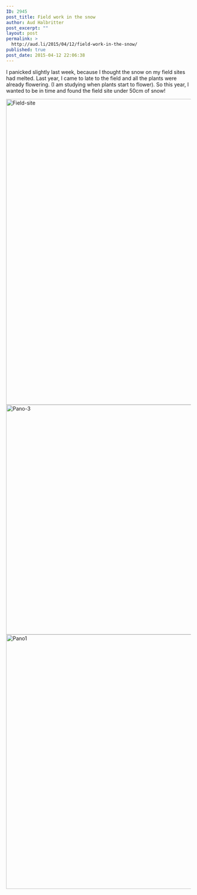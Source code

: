 ```yaml
---
ID: 2945
post_title: Field work in the snow
author: Aud Halbritter
post_excerpt: ""
layout: post
permalink: >
  http://aud.li/2015/04/12/field-work-in-the-snow/
published: true
post_date: 2015-04-12 22:06:38
---
```

I panicked slightly last week, because I thought the snow on my field sites had melted. Last year, I came to late to the field and all the plants were already flowering. (I am studying when plants start to flower). So this year, I wanted to be in time and found the field site under 50cm of snow!

<a href="http://aud.li/wp-content/uploads/2015/04/Field-site.jpg"><img class="alignnone size-full wp-image-2946" src="http://aud.li/wp-content/uploads/2015/04/Field-site.jpg" alt="Field-site" width="1500" height="833" /></a> <a href="http://aud.li/wp-content/uploads/2015/04/Pano-3.jpg"><img class="alignnone size-full wp-image-2947" src="http://aud.li/wp-content/uploads/2015/04/Pano-3.jpg" alt="Pano-3" width="1500" height="626" /></a> <a href="http://aud.li/wp-content/uploads/2015/04/Pano1.jpg"><img class="alignnone size-full wp-image-2948" src="http://aud.li/wp-content/uploads/2015/04/Pano1.jpg" alt="Pano1" width="1500" height="693" /></a>